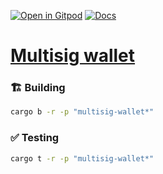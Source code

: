 [![Open in Gitpod](https://img.shields.io/badge/Open_in-Gitpod-white?logo=gitpod)](https://gitpod.io/#FOLDER=multisig-wallet/https://github.com/gear-foundation/dapps)
[![Docs](https://img.shields.io/github/actions/workflow/status/gear-foundation/dapps/contracts.yml?logo=rust&label=docs)](https://dapps.gear.rs/multisig_wallet_io)

# [Multisig wallet](https://wiki.gear-tech.io/docs/examples/DeFi/multisig-wallet)

### 🏗️ Building

```sh
cargo b -r -p "multisig-wallet*"
```

### ✅ Testing

```sh
cargo t -r -p "multisig-wallet*"
```
